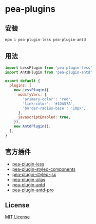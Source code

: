 # pea-plugins

## 安装

```sh
npm i pea-plugin-less pea-plugin-antd
```

## 用法

```js
import LessPlugin from 'pea-plugin-less'
import AntdPlugin from 'pea-plugin-antd'

export default {
  plugins: [
    new LessPlugin({
      modifyVars: {
        'primary-color': 'red',
        'link-color': '#1DA57A',
        'border-radius-base': '10px',
      },
      javascriptEnabled: true,
    }),
    new AntdPlugin(),
  ],
}
```

## 官方插件

- [pea-plugin-less](https://github.com/pea-team/pea-plugins/tree/master/packages/pea-plugin-less)
- [pea-plugin-styled-components](https://github.com/pea-team/pea-plugins/tree/master/packages/pea-plugin-styled-components)
- [pea-plugin-styled-jsx](https://github.com/pea-team/pea-plugins/tree/master/packages/pea-plugin-styled-jsx)
- [pea-plugin-alias](https://github.com/pea-team/pea-plugins/tree/master/packages/pea-plugin-alias)
- [pea-plugin-antd](https://github.com/pea-team/pea-plugins/tree/master/packages/pea-plugin-antd)
- [pea-plugin-antd-pro](https://github.com/pea-team/pea-plugins/tree/master/packages/pea-plugin-antd-pro)

## License

[MIT License](https://github.com/pea-team/pea-plugins/blob/master/LICENSE)
